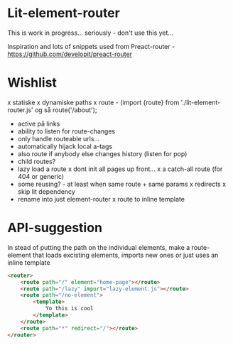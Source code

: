 # Lit-element-router

This is work in progress... seriously - don't use this yet... 

Inspiration and lots of snippets used from Preact-router - https://github.com/developit/preact-router


# Wishlist
x statiske 
x dynamiske paths
x route - (import {route} from './lit-element-router.js' og så route('/about');
- active på links
- ability to listen for route-changes
- only handle routeable urls...
- automatically hijack local a-tags
- also route if anybody else changes history (listen for pop)
- child routes?
- lazy load a route
x dont init all pages up front...
x a catch-all route (for 404 or generic)
- some reusing? - at least when same route + same params
x redirects
x skip lit dependency 
- rename into just element-router
x route to inline template

# API-suggestion
In stead of putting the path on the individual elements, make a route-element that loads excisting elements, imports new ones or just uses an inline template

```html
<router>
    <route path="/" element="home-page"></route>
    <route path="/lazy" import="lazy-element.js"></route>
    <route path="/no-element">
        <template>
            Yo this is cool
        </template>
    </route>
    <route path="*" redirect="/"></route>
</router>
```